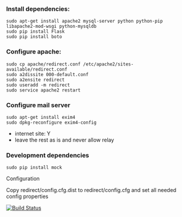 ### Install dependencies:

    sudo apt-get install apache2 mysql-server python python-pip libapache2-mod-wsgi python-mysqldb
    sudo pip install Flask
    sudo pip install boto

### Configure apache:

    sudo cp apache/redirect.conf /etc/apache2/sites-available/redirect.conf
    sudo a2dissite 000-default.conf
    sudo a2ensite redirect
    sudo useradd -m redirect
    sudo service apache2 restart

### Configure mail server

    sudo apt-get install exim4
    sudo dpkg-reconfigure exim4-config

* internet site: Y
* leave the rest as is and never allow relay

### Development dependencies
    
    sudo pip install mock

Configuration

Copy redirect/config.cfg.dist to redirect/config.cfg
and set all needed config properties

[![Build Status](https://travis-ci.org/syncloud/redirect.svg?branch=master)](https://travis-ci.org/syncloud/redirect)
